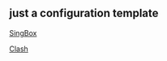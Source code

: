 ## just a configuration template ##

[SingBox](https://cdn.jsdelivr.net/gh/co2f2e/template@main/config/singbox.json)

[Clash](https://cdn.jsdelivr.net/gh/co2f2e/template@main/config/calsh.yaml)

